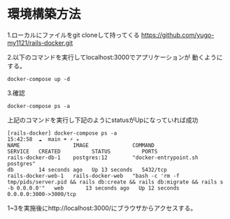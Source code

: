 # 環境構築方法

1.ローカルにファイルをgit cloneして持ってくる
https://github.com/yugo-my1121/rails-docker.git

2.以下のコマンドを実行してlocalhost:3000でアプリケーションが 動くようにする。

```
docker-compose up -d

```

3.確認
```
docker-compose ps -a
```
上記のコマンドを実行し下記のようにstatusがUpになっていれば成功
```
[rails-docker] docker-compose ps -a                                                                                                                                                15:42:58  ☁  main ☂ ⚡ ✭
NAME                 IMAGE              COMMAND                                                                                              SERVICE   CREATED          STATUS          PORTS
rails-docker-db-1    postgres:12        "docker-entrypoint.sh postgres"                                                                      db        14 seconds ago   Up 13 seconds   5432/tcp
rails-docker-web-1   rails-docker-web   "bash -c 'rm -f tmp/pids/server.pid && rails db:create && rails db:migrate && rails s -b 0.0.0.0'"   web       13 seconds ago   Up 12 seconds   0.0.0.0:3000->3000/tcp

```
1~3を実施後にhttp://localhost:3000/にブラウザからアクセスする。

